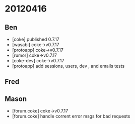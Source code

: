 # 20120416

## Ben
- [coke] published 0.7.17
- [wasabi] coke->v0.7.17
- [protoapp] coke->v0.7.17
- [rumor] coke->v0.7.17
- [coke-dev] coke->v0.7.17
- [protoapp] add sessions, users, dev , and emails tests



## Fred



## Mason
- [forum.coke] coke->v0.7.17
- [forum.coke] handle corrent error msgs for bad requests